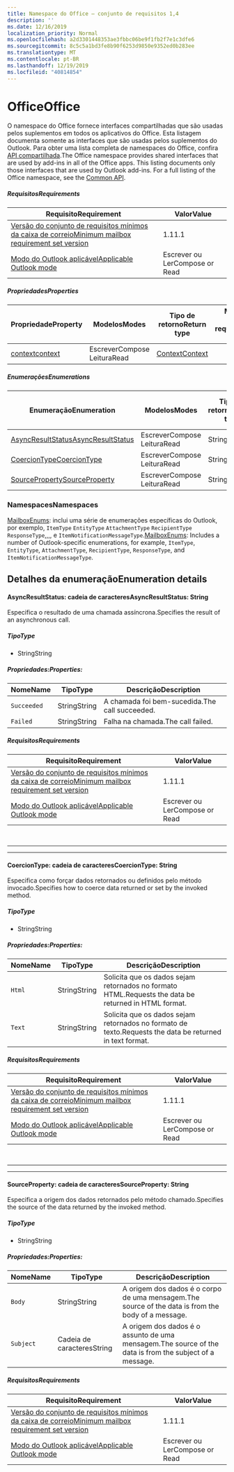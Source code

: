 ```yaml
---
title: Namespace do Office – conjunto de requisitos 1,4
description: ''
ms.date: 12/16/2019
localization_priority: Normal
ms.openlocfilehash: a2d3301448353ae3fbbc06be9f1fb2f7e1c3dfe6
ms.sourcegitcommit: 8c5c5a1bd3fe8b90f6253d9850e9352ed0b283ee
ms.translationtype: MT
ms.contentlocale: pt-BR
ms.lasthandoff: 12/19/2019
ms.locfileid: "40814854"
---
```

# <a name="office"></a><span data-ttu-id="be34a-102">Office</span><span class="sxs-lookup"><span data-stu-id="be34a-102">Office</span></span>

<span data-ttu-id="be34a-p101">O namespace do Office fornece interfaces compartilhadas que são usadas pelos suplementos em todos os aplicativos do Office. Esta listagem documenta somente as interfaces que são usadas pelos suplementos do Outlook. Para obter uma lista completa de namespaces do Office, confira [API compartilhada](/javascript/api/office).</span><span class="sxs-lookup"><span data-stu-id="be34a-p101">The Office namespace provides shared interfaces that are used by add-ins in all of the Office apps. This listing documents only those interfaces that are used by Outlook add-ins. For a full listing of the Office namespace, see the [Common API](/javascript/api/office).</span></span>

##### <a name="requirements"></a><span data-ttu-id="be34a-105">Requisitos</span><span class="sxs-lookup"><span data-stu-id="be34a-105">Requirements</span></span>

|<span data-ttu-id="be34a-106">Requisito</span><span class="sxs-lookup"><span data-stu-id="be34a-106">Requirement</span></span>| <span data-ttu-id="be34a-107">Valor</span><span class="sxs-lookup"><span data-stu-id="be34a-107">Value</span></span>|
|---|---|
|[<span data-ttu-id="be34a-108">Versão do conjunto de requisitos mínimos da caixa de correio</span><span class="sxs-lookup"><span data-stu-id="be34a-108">Minimum mailbox requirement set version</span></span>](../../requirement-sets/outlook-api-requirement-sets.md)| <span data-ttu-id="be34a-109">1.1</span><span class="sxs-lookup"><span data-stu-id="be34a-109">1.1</span></span>|
|[<span data-ttu-id="be34a-110">Modo do Outlook aplicável</span><span class="sxs-lookup"><span data-stu-id="be34a-110">Applicable Outlook mode</span></span>](/outlook/add-ins/#extension-points)| <span data-ttu-id="be34a-111">Escrever ou Ler</span><span class="sxs-lookup"><span data-stu-id="be34a-111">Compose or Read</span></span>|

##### <a name="properties"></a><span data-ttu-id="be34a-112">Propriedades</span><span class="sxs-lookup"><span data-stu-id="be34a-112">Properties</span></span>

| <span data-ttu-id="be34a-113">Propriedade</span><span class="sxs-lookup"><span data-stu-id="be34a-113">Property</span></span> | <span data-ttu-id="be34a-114">Modelos</span><span class="sxs-lookup"><span data-stu-id="be34a-114">Modes</span></span> | <span data-ttu-id="be34a-115">Tipo de retorno</span><span class="sxs-lookup"><span data-stu-id="be34a-115">Return type</span></span> | <span data-ttu-id="be34a-116">Mínimo</span><span class="sxs-lookup"><span data-stu-id="be34a-116">Minimum</span></span><br><span data-ttu-id="be34a-117">conjunto de requisitos</span><span class="sxs-lookup"><span data-stu-id="be34a-117">requirement set</span></span> |
|---|---|---|:---:|
| [<span data-ttu-id="be34a-118">context</span><span class="sxs-lookup"><span data-stu-id="be34a-118">context</span></span>](office.context.md) | <span data-ttu-id="be34a-119">Escrever</span><span class="sxs-lookup"><span data-stu-id="be34a-119">Compose</span></span><br><span data-ttu-id="be34a-120">Leitura</span><span class="sxs-lookup"><span data-stu-id="be34a-120">Read</span></span> | [<span data-ttu-id="be34a-121">Context</span><span class="sxs-lookup"><span data-stu-id="be34a-121">Context</span></span>](/javascript/api/office/office.context?view=outlook-js-1.4) | [<span data-ttu-id="be34a-122">1.1</span><span class="sxs-lookup"><span data-stu-id="be34a-122">1.1</span></span>](../requirement-set-1.1/outlook-requirement-set-1.1.md) |

##### <a name="enumerations"></a><span data-ttu-id="be34a-123">Enumerações</span><span class="sxs-lookup"><span data-stu-id="be34a-123">Enumerations</span></span>

| <span data-ttu-id="be34a-124">Enumeração</span><span class="sxs-lookup"><span data-stu-id="be34a-124">Enumeration</span></span> | <span data-ttu-id="be34a-125">Modelos</span><span class="sxs-lookup"><span data-stu-id="be34a-125">Modes</span></span> | <span data-ttu-id="be34a-126">Tipo de retorno</span><span class="sxs-lookup"><span data-stu-id="be34a-126">Return type</span></span> | <span data-ttu-id="be34a-127">Mínimo</span><span class="sxs-lookup"><span data-stu-id="be34a-127">Minimum</span></span><br><span data-ttu-id="be34a-128">conjunto de requisitos</span><span class="sxs-lookup"><span data-stu-id="be34a-128">requirement set</span></span> |
|---|---|---|:---:|
| [<span data-ttu-id="be34a-129">AsyncResultStatus</span><span class="sxs-lookup"><span data-stu-id="be34a-129">AsyncResultStatus</span></span>](#asyncresultstatus-string) | <span data-ttu-id="be34a-130">Escrever</span><span class="sxs-lookup"><span data-stu-id="be34a-130">Compose</span></span><br><span data-ttu-id="be34a-131">Leitura</span><span class="sxs-lookup"><span data-stu-id="be34a-131">Read</span></span> | <span data-ttu-id="be34a-132">String</span><span class="sxs-lookup"><span data-stu-id="be34a-132">String</span></span> | [<span data-ttu-id="be34a-133">1.1</span><span class="sxs-lookup"><span data-stu-id="be34a-133">1.1</span></span>](../requirement-set-1.1/outlook-requirement-set-1.1.md) |
| [<span data-ttu-id="be34a-134">CoercionType</span><span class="sxs-lookup"><span data-stu-id="be34a-134">CoercionType</span></span>](#coerciontype-string) | <span data-ttu-id="be34a-135">Escrever</span><span class="sxs-lookup"><span data-stu-id="be34a-135">Compose</span></span><br><span data-ttu-id="be34a-136">Leitura</span><span class="sxs-lookup"><span data-stu-id="be34a-136">Read</span></span> | <span data-ttu-id="be34a-137">String</span><span class="sxs-lookup"><span data-stu-id="be34a-137">String</span></span> | [<span data-ttu-id="be34a-138">1.1</span><span class="sxs-lookup"><span data-stu-id="be34a-138">1.1</span></span>](../requirement-set-1.1/outlook-requirement-set-1.1.md) |
| [<span data-ttu-id="be34a-139">SourceProperty</span><span class="sxs-lookup"><span data-stu-id="be34a-139">SourceProperty</span></span>](#sourceproperty-string) | <span data-ttu-id="be34a-140">Escrever</span><span class="sxs-lookup"><span data-stu-id="be34a-140">Compose</span></span><br><span data-ttu-id="be34a-141">Leitura</span><span class="sxs-lookup"><span data-stu-id="be34a-141">Read</span></span> | <span data-ttu-id="be34a-142">String</span><span class="sxs-lookup"><span data-stu-id="be34a-142">String</span></span> | [<span data-ttu-id="be34a-143">1.1</span><span class="sxs-lookup"><span data-stu-id="be34a-143">1.1</span></span>](../requirement-set-1.1/outlook-requirement-set-1.1.md) |

### <a name="namespaces"></a><span data-ttu-id="be34a-144">Namespaces</span><span class="sxs-lookup"><span data-stu-id="be34a-144">Namespaces</span></span>

<span data-ttu-id="be34a-145">[MailboxEnums](/javascript/api/outlook/office.mailboxenums.attachmentcontentformat?view=outlook-js-1.4): inclui uma série de enumerações específicas do Outlook, por exemplo, `ItemType` `EntityType` `AttachmentType` `RecipientType` `ResponseType`,,,, e `ItemNotificationMessageType`.</span><span class="sxs-lookup"><span data-stu-id="be34a-145">[MailboxEnums](/javascript/api/outlook/office.mailboxenums.attachmentcontentformat?view=outlook-js-1.4): Includes a number of Outlook-specific enumerations, for example, `ItemType`, `EntityType`, `AttachmentType`, `RecipientType`, `ResponseType`, and `ItemNotificationMessageType`.</span></span>

## <a name="enumeration-details"></a><span data-ttu-id="be34a-146">Detalhes da enumeração</span><span class="sxs-lookup"><span data-stu-id="be34a-146">Enumeration details</span></span>

#### <a name="asyncresultstatus-string"></a><span data-ttu-id="be34a-147">AsyncResultStatus: cadeia de caracteres</span><span class="sxs-lookup"><span data-stu-id="be34a-147">AsyncResultStatus: String</span></span>

<span data-ttu-id="be34a-148">Especifica o resultado de uma chamada assíncrona.</span><span class="sxs-lookup"><span data-stu-id="be34a-148">Specifies the result of an asynchronous call.</span></span>

##### <a name="type"></a><span data-ttu-id="be34a-149">Tipo</span><span class="sxs-lookup"><span data-stu-id="be34a-149">Type</span></span>

*   <span data-ttu-id="be34a-150">String</span><span class="sxs-lookup"><span data-stu-id="be34a-150">String</span></span>

##### <a name="properties"></a><span data-ttu-id="be34a-151">Propriedades:</span><span class="sxs-lookup"><span data-stu-id="be34a-151">Properties:</span></span>

|<span data-ttu-id="be34a-152">Nome</span><span class="sxs-lookup"><span data-stu-id="be34a-152">Name</span></span>| <span data-ttu-id="be34a-153">Tipo</span><span class="sxs-lookup"><span data-stu-id="be34a-153">Type</span></span>| <span data-ttu-id="be34a-154">Descrição</span><span class="sxs-lookup"><span data-stu-id="be34a-154">Description</span></span>|
|---|---|---|
|`Succeeded`| <span data-ttu-id="be34a-155">String</span><span class="sxs-lookup"><span data-stu-id="be34a-155">String</span></span>|<span data-ttu-id="be34a-156">A chamada foi bem-sucedida.</span><span class="sxs-lookup"><span data-stu-id="be34a-156">The call succeeded.</span></span>|
|`Failed`| <span data-ttu-id="be34a-157">String</span><span class="sxs-lookup"><span data-stu-id="be34a-157">String</span></span>|<span data-ttu-id="be34a-158">Falha na chamada.</span><span class="sxs-lookup"><span data-stu-id="be34a-158">The call failed.</span></span>|

##### <a name="requirements"></a><span data-ttu-id="be34a-159">Requisitos</span><span class="sxs-lookup"><span data-stu-id="be34a-159">Requirements</span></span>

|<span data-ttu-id="be34a-160">Requisito</span><span class="sxs-lookup"><span data-stu-id="be34a-160">Requirement</span></span>| <span data-ttu-id="be34a-161">Valor</span><span class="sxs-lookup"><span data-stu-id="be34a-161">Value</span></span>|
|---|---|
|[<span data-ttu-id="be34a-162">Versão do conjunto de requisitos mínimos da caixa de correio</span><span class="sxs-lookup"><span data-stu-id="be34a-162">Minimum mailbox requirement set version</span></span>](../../requirement-sets/outlook-api-requirement-sets.md)| <span data-ttu-id="be34a-163">1.1</span><span class="sxs-lookup"><span data-stu-id="be34a-163">1.1</span></span>|
|[<span data-ttu-id="be34a-164">Modo do Outlook aplicável</span><span class="sxs-lookup"><span data-stu-id="be34a-164">Applicable Outlook mode</span></span>](/outlook/add-ins/#extension-points)| <span data-ttu-id="be34a-165">Escrever ou Ler</span><span class="sxs-lookup"><span data-stu-id="be34a-165">Compose or Read</span></span>|

<br>

---
---

#### <a name="coerciontype-string"></a><span data-ttu-id="be34a-166">CoercionType: cadeia de caracteres</span><span class="sxs-lookup"><span data-stu-id="be34a-166">CoercionType: String</span></span>

<span data-ttu-id="be34a-167">Especifica como forçar dados retornados ou definidos pelo método invocado.</span><span class="sxs-lookup"><span data-stu-id="be34a-167">Specifies how to coerce data returned or set by the invoked method.</span></span>

##### <a name="type"></a><span data-ttu-id="be34a-168">Tipo</span><span class="sxs-lookup"><span data-stu-id="be34a-168">Type</span></span>

*   <span data-ttu-id="be34a-169">String</span><span class="sxs-lookup"><span data-stu-id="be34a-169">String</span></span>

##### <a name="properties"></a><span data-ttu-id="be34a-170">Propriedades:</span><span class="sxs-lookup"><span data-stu-id="be34a-170">Properties:</span></span>

|<span data-ttu-id="be34a-171">Nome</span><span class="sxs-lookup"><span data-stu-id="be34a-171">Name</span></span>| <span data-ttu-id="be34a-172">Tipo</span><span class="sxs-lookup"><span data-stu-id="be34a-172">Type</span></span>| <span data-ttu-id="be34a-173">Descrição</span><span class="sxs-lookup"><span data-stu-id="be34a-173">Description</span></span>|
|---|---|---|
|`Html`| <span data-ttu-id="be34a-174">String</span><span class="sxs-lookup"><span data-stu-id="be34a-174">String</span></span>|<span data-ttu-id="be34a-175">Solicita que os dados sejam retornados no formato HTML.</span><span class="sxs-lookup"><span data-stu-id="be34a-175">Requests the data be returned in HTML format.</span></span>|
|`Text`| <span data-ttu-id="be34a-176">String</span><span class="sxs-lookup"><span data-stu-id="be34a-176">String</span></span>|<span data-ttu-id="be34a-177">Solicita que os dados sejam retornados no formato de texto.</span><span class="sxs-lookup"><span data-stu-id="be34a-177">Requests the data be returned in text format.</span></span>|

##### <a name="requirements"></a><span data-ttu-id="be34a-178">Requisitos</span><span class="sxs-lookup"><span data-stu-id="be34a-178">Requirements</span></span>

|<span data-ttu-id="be34a-179">Requisito</span><span class="sxs-lookup"><span data-stu-id="be34a-179">Requirement</span></span>| <span data-ttu-id="be34a-180">Valor</span><span class="sxs-lookup"><span data-stu-id="be34a-180">Value</span></span>|
|---|---|
|[<span data-ttu-id="be34a-181">Versão do conjunto de requisitos mínimos da caixa de correio</span><span class="sxs-lookup"><span data-stu-id="be34a-181">Minimum mailbox requirement set version</span></span>](../../requirement-sets/outlook-api-requirement-sets.md)| <span data-ttu-id="be34a-182">1.1</span><span class="sxs-lookup"><span data-stu-id="be34a-182">1.1</span></span>|
|[<span data-ttu-id="be34a-183">Modo do Outlook aplicável</span><span class="sxs-lookup"><span data-stu-id="be34a-183">Applicable Outlook mode</span></span>](/outlook/add-ins/#extension-points)| <span data-ttu-id="be34a-184">Escrever ou Ler</span><span class="sxs-lookup"><span data-stu-id="be34a-184">Compose or Read</span></span>|

<br>

---
---

#### <a name="sourceproperty-string"></a><span data-ttu-id="be34a-185">SourceProperty: cadeia de caracteres</span><span class="sxs-lookup"><span data-stu-id="be34a-185">SourceProperty: String</span></span>

<span data-ttu-id="be34a-186">Especifica a origem dos dados retornados pelo método chamado.</span><span class="sxs-lookup"><span data-stu-id="be34a-186">Specifies the source of the data returned by the invoked method.</span></span>

##### <a name="type"></a><span data-ttu-id="be34a-187">Tipo</span><span class="sxs-lookup"><span data-stu-id="be34a-187">Type</span></span>

*   <span data-ttu-id="be34a-188">String</span><span class="sxs-lookup"><span data-stu-id="be34a-188">String</span></span>

##### <a name="properties"></a><span data-ttu-id="be34a-189">Propriedades:</span><span class="sxs-lookup"><span data-stu-id="be34a-189">Properties:</span></span>

|<span data-ttu-id="be34a-190">Nome</span><span class="sxs-lookup"><span data-stu-id="be34a-190">Name</span></span>| <span data-ttu-id="be34a-191">Tipo</span><span class="sxs-lookup"><span data-stu-id="be34a-191">Type</span></span>| <span data-ttu-id="be34a-192">Descrição</span><span class="sxs-lookup"><span data-stu-id="be34a-192">Description</span></span>|
|---|---|---|
|`Body`| <span data-ttu-id="be34a-193">String</span><span class="sxs-lookup"><span data-stu-id="be34a-193">String</span></span>|<span data-ttu-id="be34a-194">A origem dos dados é o corpo de uma mensagem.</span><span class="sxs-lookup"><span data-stu-id="be34a-194">The source of the data is from the body of a message.</span></span>|
|`Subject`| <span data-ttu-id="be34a-195">Cadeia de caracteres</span><span class="sxs-lookup"><span data-stu-id="be34a-195">String</span></span>|<span data-ttu-id="be34a-196">A origem dos dados é o assunto de uma mensagem.</span><span class="sxs-lookup"><span data-stu-id="be34a-196">The source of the data is from the subject of a message.</span></span>|

##### <a name="requirements"></a><span data-ttu-id="be34a-197">Requisitos</span><span class="sxs-lookup"><span data-stu-id="be34a-197">Requirements</span></span>

|<span data-ttu-id="be34a-198">Requisito</span><span class="sxs-lookup"><span data-stu-id="be34a-198">Requirement</span></span>| <span data-ttu-id="be34a-199">Valor</span><span class="sxs-lookup"><span data-stu-id="be34a-199">Value</span></span>|
|---|---|
|[<span data-ttu-id="be34a-200">Versão do conjunto de requisitos mínimos da caixa de correio</span><span class="sxs-lookup"><span data-stu-id="be34a-200">Minimum mailbox requirement set version</span></span>](../../requirement-sets/outlook-api-requirement-sets.md)| <span data-ttu-id="be34a-201">1.1</span><span class="sxs-lookup"><span data-stu-id="be34a-201">1.1</span></span>|
|[<span data-ttu-id="be34a-202">Modo do Outlook aplicável</span><span class="sxs-lookup"><span data-stu-id="be34a-202">Applicable Outlook mode</span></span>](/outlook/add-ins/#extension-points)| <span data-ttu-id="be34a-203">Escrever ou Ler</span><span class="sxs-lookup"><span data-stu-id="be34a-203">Compose or Read</span></span>|

